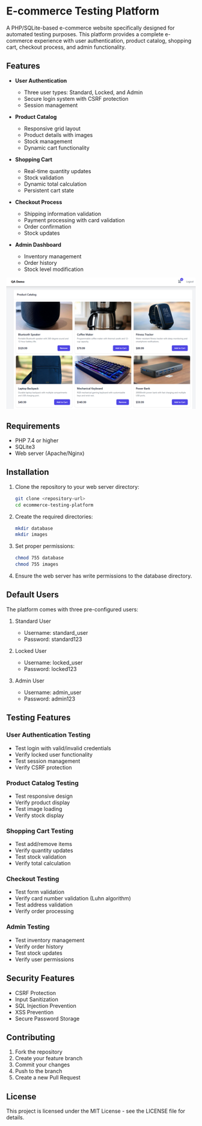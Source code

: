 # E-commerce Testing Platform

A PHP/SQLite-based e-commerce website specifically designed for automated testing purposes. This platform provides a complete e-commerce experience with user authentication, product catalog, shopping cart, checkout process, and admin functionality.

## Features

- **User Authentication**
  - Three user types: Standard, Locked, and Admin
  - Secure login system with CSRF protection
  - Session management

- **Product Catalog**
  - Responsive grid layout
  - Product details with images
  - Stock management
  - Dynamic cart functionality

- **Shopping Cart**
  - Real-time quantity updates
  - Stock validation
  - Dynamic total calculation
  - Persistent cart state

- **Checkout Process**
  - Shipping information validation
  - Payment processing with card validation
  - Order confirmation
  - Stock updates

- **Admin Dashboard**
  - Inventory management
  - Order history
  - Stock level modification

![QA Demo Product Catalog](https://raw.githubusercontent.com/Mani-QA/QADemo.com/refs/heads/main/QADemo.png)

## Requirements

- PHP 7.4 or higher
- SQLite3
- Web server (Apache/Nginx)

## Installation

1. Clone the repository to your web server directory:
   ```bash
   git clone <repository-url>
   cd ecommerce-testing-platform
   ```

2. Create the required directories:
   ```bash
   mkdir database
   mkdir images
   ```

3. Set proper permissions:
   ```bash
   chmod 755 database
   chmod 755 images
   ```

4. Ensure the web server has write permissions to the database directory.

## Default Users

The platform comes with three pre-configured users:

1. Standard User
   - Username: standard_user
   - Password: standard123

2. Locked User
   - Username: locked_user
   - Password: locked123

3. Admin User
   - Username: admin_user
   - Password: admin123

## Testing Features

### User Authentication Testing
- Test login with valid/invalid credentials
- Verify locked user functionality
- Test session management
- Verify CSRF protection

### Product Catalog Testing
- Test responsive design
- Verify product display
- Test image loading
- Verify stock display

### Shopping Cart Testing
- Test add/remove items
- Verify quantity updates
- Test stock validation
- Verify total calculation

### Checkout Testing
- Test form validation
- Verify card number validation (Luhn algorithm)
- Test address validation
- Verify order processing

### Admin Testing
- Test inventory management
- Verify order history
- Test stock updates
- Verify user permissions

## Security Features

- CSRF Protection
- Input Sanitization
- SQL Injection Prevention
- XSS Prevention
- Secure Password Storage

## Contributing

1. Fork the repository
2. Create your feature branch
3. Commit your changes
4. Push to the branch
5. Create a new Pull Request

## License

This project is licensed under the MIT License - see the LICENSE file for details. 
